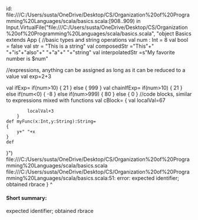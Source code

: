 id: file:///C:/Users/susta/OneDrive/Desktop/CS/Organization%20of%20Programming%20Languages/scala/basics.scala:[908..909) in Input.VirtualFile("file:///C:/Users/susta/OneDrive/Desktop/CS/Organization%20of%20Programming%20Languages/scala/basics.scala", "object Basics extends App
{
  //basic types and string operations
  val num : Int = 8
  val bool = false
  val str = "This is a string"
  val composedStr ="This"+" "+"is"+"also"+" "+"a"+" "+"string"
  val interpolatedStr =s"My favorite number is $num"

  //expressions, anything can be assigned as long as it can be reduced to a value
  val exp=2+3

  val ifExp=
    if(num>10)
    {
        21
    }
    else
    {
        999
    }
  val chainIfExp=
    if(num>10)
    {
        21
    }
    else if(num<0)
    {
        -8
    }
    else if(num>999)
    {
        80
    }
    else
    {
        0
    }
    //code blocks, similar to expressions mixed with functions
    val cBlock=
        {
            val localVal=67
            
            localVal+3
        }
    def myFunc(x:Int,y:String):String=
    {            
        y+" "+x
    }
    def 
}")
file:///C:/Users/susta/OneDrive/Desktop/CS/Organization%20of%20Programming%20Languages/scala/basics.scala
file:///C:/Users/susta/OneDrive/Desktop/CS/Organization%20of%20Programming%20Languages/scala/basics.scala:51: error: expected identifier; obtained rbrace
}
^
#### Short summary: 

expected identifier; obtained rbrace